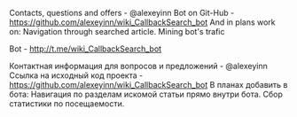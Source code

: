 Contacts, questions and offers - @alexeyinn
Bot on Git-Hub - https://github.com/alexeyinn/wiki_CallbackSearch_bot
And in plans work on:
Navigation through searched article.
Mining bot's trafic

Bot - http://t.me/wiki_CallbackSearch_bot

Контактная информация для вопросов и предложений - @alexeyinn
Ссылка на исходный код проекта - https://github.com/alexeyinn/wiki_CallbackSearch_bot
В планах добавить в бота:
Навигация по разделам искомой статьи прямо внутри бота.
Сбор статистики по посещаемости.
